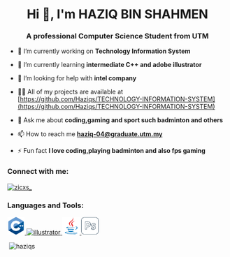 <h1 align="center">Hi 👋, I'm HAZIQ BIN SHAHMEN</h1>
<h3 align="center">A professional Computer Science Student from UTM</h3>

- 🔭 I’m currently working on **Technology Information System**

- 🌱 I’m currently learning **intermediate C++ and adobe illustrator**

- 🤝 I’m looking for help with **intel company**

- 👨‍💻 All of my projects are available at [https://github.com/Haziqs/TECHNOLOGY-INFORMATION-SYSTEM](https://github.com/Haziqs/TECHNOLOGY-INFORMATION-SYSTEM)

- 💬 Ask me about **coding,gaming and sport such badminton and others**

- 📫 How to reach me **haziq-04@graduate.utm.my**

- ⚡ Fun fact **I love coding,playing badminton and also fps gaming**

<h3 align="left">Connect with me:</h3>
<p align="left">
<a href="https://instagram.com/zicxs_" target="blank"><img align="center" src="https://raw.githubusercontent.com/rahuldkjain/github-profile-readme-generator/master/src/images/icons/Social/instagram.svg" alt="zicxs_" height="30" width="40" /></a>
</p>

<h3 align="left">Languages and Tools:</h3>
<p align="left"> <a href="https://www.w3schools.com/cpp/" target="_blank" rel="noreferrer"> <img src="https://raw.githubusercontent.com/devicons/devicon/master/icons/cplusplus/cplusplus-original.svg" alt="cplusplus" width="40" height="40"/> </a> <a href="https://www.adobe.com/in/products/illustrator.html" target="_blank" rel="noreferrer"> <img src="https://www.vectorlogo.zone/logos/adobe_illustrator/adobe_illustrator-icon.svg" alt="illustrator" width="40" height="40"/> </a> <a href="https://www.java.com" target="_blank" rel="noreferrer"> <img src="https://raw.githubusercontent.com/devicons/devicon/master/icons/java/java-original.svg" alt="java" width="40" height="40"/> </a> <a href="https://www.photoshop.com/en" target="_blank" rel="noreferrer"> <img src="https://raw.githubusercontent.com/devicons/devicon/master/icons/photoshop/photoshop-line.svg" alt="photoshop" width="40" height="40"/> </a> </p>

<p>&nbsp;<img align="center" src="https://github-readme-stats.vercel.app/api?username=haziqs&show_icons=true&locale=en" alt="haziqs" /></p>

